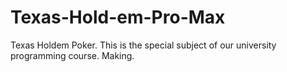 # Texas-Hold-em-Pro-Max
Texas Holdem Poker.  This is the special subject of our university programming course. Making.
